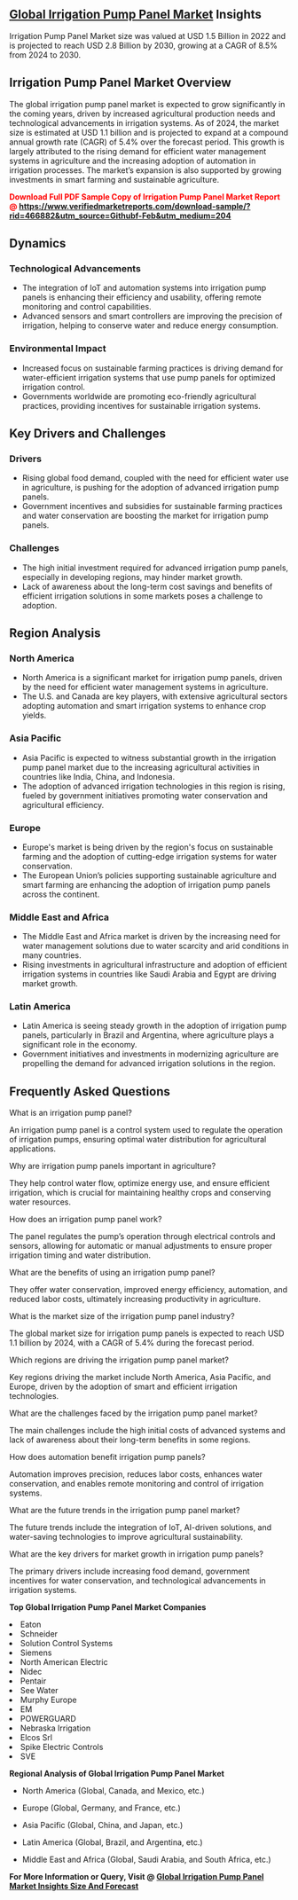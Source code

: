 <h2><a href="https://www.verifiedmarketreports.com/download-sample/?rid=466882&amp;utm_source=Githubf&amp;utm_medium=204" target="_blank">Global Irrigation Pump Panel Market</a> Insights</h2><p>Irrigation Pump Panel Market size was valued at USD 1.5 Billion in 2022 and is projected to reach USD 2.8 Billion by 2030, growing at a CAGR of 8.5% from 2024 to 2030.</p><p> <h2>Irrigation Pump Panel Market Overview</h2> <p>The global irrigation pump panel market is expected to grow significantly in the coming years, driven by increased agricultural production needs and technological advancements in irrigation systems. As of 2024, the market size is estimated at USD 1.1 billion and is projected to expand at a compound annual growth rate (CAGR) of 5.4% over the forecast period. This growth is largely attributed to the rising demand for efficient water management systems in agriculture and the increasing adoption of automation in irrigation processes. The market’s expansion is also supported by growing investments in smart farming and sustainable agriculture.</p> <p><strong><p><span class=""><span style="color: #ff0000;"><strong>Download Full PDF Sample Copy of Irrigation Pump Panel Market Report</strong> @ </span><a href="https://www.verifiedmarketreports.com/download-sample/?rid=466882&amp;utm_source=Githubf-Feb&amp;utm_medium=204" target="_blank">https://www.verifiedmarketreports.com/download-sample/?rid=466882&amp;utm_source=Githubf-Feb&amp;utm_medium=204</a></span></p></strong></p> <h2>Dynamics</h2> <h3>Technological Advancements</h3> <ul> <li>The integration of IoT and automation systems into irrigation pump panels is enhancing their efficiency and usability, offering remote monitoring and control capabilities.</li> <li>Advanced sensors and smart controllers are improving the precision of irrigation, helping to conserve water and reduce energy consumption.</li> </ul> <h3>Environmental Impact</h3> <ul> <li>Increased focus on sustainable farming practices is driving demand for water-efficient irrigation systems that use pump panels for optimized irrigation control.</li> <li>Governments worldwide are promoting eco-friendly agricultural practices, providing incentives for sustainable irrigation systems.</li> </ul> <h2>Key Drivers and Challenges</h2> <h3>Drivers</h3> <ul> <li>Rising global food demand, coupled with the need for efficient water use in agriculture, is pushing for the adoption of advanced irrigation pump panels.</li> <li>Government incentives and subsidies for sustainable farming practices and water conservation are boosting the market for irrigation pump panels.</li> </ul> <h3>Challenges</h3> <ul> <li>The high initial investment required for advanced irrigation pump panels, especially in developing regions, may hinder market growth.</li> <li>Lack of awareness about the long-term cost savings and benefits of efficient irrigation solutions in some markets poses a challenge to adoption.</li> </ul> <h2>Region Analysis</h2> <h3>North America</h3> <ul> <li>North America is a significant market for irrigation pump panels, driven by the need for efficient water management systems in agriculture.</li> <li>The U.S. and Canada are key players, with extensive agricultural sectors adopting automation and smart irrigation systems to enhance crop yields.</li> </ul> <h3>Asia Pacific</h3> <ul> <li>Asia Pacific is expected to witness substantial growth in the irrigation pump panel market due to the increasing agricultural activities in countries like India, China, and Indonesia.</li> <li>The adoption of advanced irrigation technologies in this region is rising, fueled by government initiatives promoting water conservation and agricultural efficiency.</li> </ul> <h3>Europe</h3> <ul> <li>Europe's market is being driven by the region's focus on sustainable farming and the adoption of cutting-edge irrigation systems for water conservation.</li> <li>The European Union’s policies supporting sustainable agriculture and smart farming are enhancing the adoption of irrigation pump panels across the continent.</li> </ul> <h3>Middle East and Africa</h3> <ul> <li>The Middle East and Africa market is driven by the increasing need for water management solutions due to water scarcity and arid conditions in many countries.</li> <li>Rising investments in agricultural infrastructure and adoption of efficient irrigation systems in countries like Saudi Arabia and Egypt are driving market growth.</li> </ul> <h3>Latin America</h3> <ul> <li>Latin America is seeing steady growth in the adoption of irrigation pump panels, particularly in Brazil and Argentina, where agriculture plays a significant role in the economy.</li> <li>Government initiatives and investments in modernizing agriculture are propelling the demand for advanced irrigation solutions in the region.</li> </ul> <h2>Frequently Asked Questions</h2> <p>What is an irrigation pump panel?</p> <p>An irrigation pump panel is a control system used to regulate the operation of irrigation pumps, ensuring optimal water distribution for agricultural applications.</p> <p>Why are irrigation pump panels important in agriculture?</p> <p>They help control water flow, optimize energy use, and ensure efficient irrigation, which is crucial for maintaining healthy crops and conserving water resources.</p> <p>How does an irrigation pump panel work?</p> <p>The panel regulates the pump’s operation through electrical controls and sensors, allowing for automatic or manual adjustments to ensure proper irrigation timing and water distribution.</p> <p>What are the benefits of using an irrigation pump panel?</p> <p>They offer water conservation, improved energy efficiency, automation, and reduced labor costs, ultimately increasing productivity in agriculture.</p> <p>What is the market size of the irrigation pump panel industry?</p> <p>The global market size for irrigation pump panels is expected to reach USD 1.1 billion by 2024, with a CAGR of 5.4% during the forecast period.</p> <p>Which regions are driving the irrigation pump panel market?</p> <p>Key regions driving the market include North America, Asia Pacific, and Europe, driven by the adoption of smart and efficient irrigation technologies.</p> <p>What are the challenges faced by the irrigation pump panel market?</p> <p>The main challenges include the high initial costs of advanced systems and lack of awareness about their long-term benefits in some regions.</p> <p>How does automation benefit irrigation pump panels?</p> <p>Automation improves precision, reduces labor costs, enhances water conservation, and enables remote monitoring and control of irrigation systems.</p> <p>What are the future trends in the irrigation pump panel market?</p> <p>The future trends include the integration of IoT, AI-driven solutions, and water-saving technologies to improve agricultural sustainability.</p> <p>What are the key drivers for market growth in irrigation pump panels?</p> <p>The primary drivers include increasing food demand, government incentives for water conservation, and technological advancements in irrigation systems.</p> </p><p><strong>Top Global Irrigation Pump Panel Market Companies</strong></p><div data-test-id=""><p><li>Eaton</li><li> Schneider</li><li> Solution Control Systems</li><li> Siemens</li><li> North American Electric</li><li> Nidec</li><li> Pentair</li><li> See Water</li><li> Murphy Europe</li><li> EM</li><li> POWERGUARD</li><li> Nebraska Irrigation</li><li> Elcos Srl</li><li> Spike Electric Controls</li><li> SVE</li></p><div><strong>Regional Analysis of&nbsp;Global Irrigation Pump Panel Market</strong></div><ul><li dir="ltr"><p dir="ltr">North America&nbsp;(Global, Canada, and Mexico, etc.)</p></li><li dir="ltr"><p dir="ltr">Europe (Global, Germany, and France, etc.)</p></li><li dir="ltr"><p dir="ltr">Asia Pacific&nbsp;(Global, China, and Japan, etc.)</p></li><li dir="ltr"><p dir="ltr">Latin America&nbsp;(Global, Brazil, and Argentina, etc.)</p></li><li dir="ltr">Middle East and Africa&nbsp;(Global, Saudi Arabia, and South Africa, etc.)</li></ul><p><strong>For More Information or Query, Visit @&nbsp;</strong><strong><a href="https://www.verifiedmarketreports.com/product/irrigation-pump-panel-market/?utm_source=Githubf&amp;utm_medium=204" target="_blank">Global Irrigation Pump Panel Market Insights Size And Forecast</a></strong></p></div>
